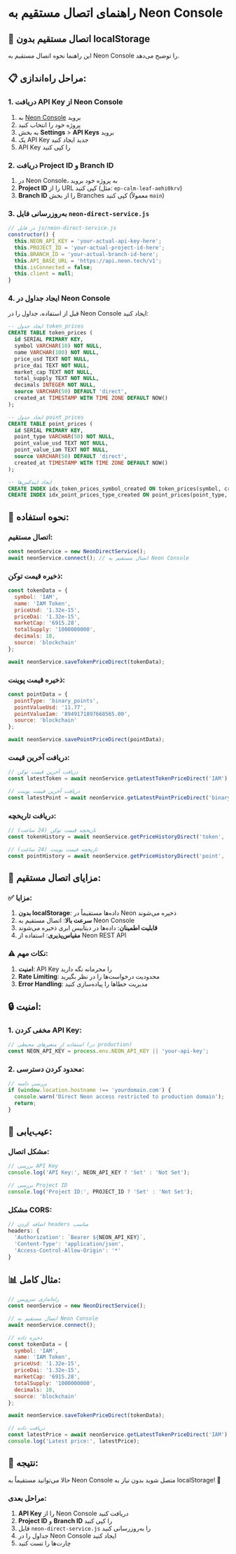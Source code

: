 # راهنمای اتصال مستقیم به Neon Console

## 🚀 **اتصال مستقیم بدون localStorage**

این راهنما نحوه اتصال مستقیم به Neon Console را توضیح می‌دهد.

## 📋 **مراحل راه‌اندازی:**

### **1. دریافت API Key از Neon Console**

1. به [Neon Console](https://console.neon.tech/) بروید
2. پروژه خود را انتخاب کنید
3. به بخش **Settings** > **API Keys** بروید
4. یک API Key جدید ایجاد کنید
5. API Key را کپی کنید

### **2. دریافت Project ID و Branch ID**

1. در Neon Console، به پروژه خود بروید
2. **Project ID** را از URL کپی کنید (مثل: `ep-calm-leaf-aehi0krv`)
3. **Branch ID** را از بخش Branches کپی کنید (معمولاً `main`)

### **3. به‌روزرسانی فایل `neon-direct-service.js`**

```javascript
// در فایل js/neon-direct-service.js
constructor() {
  this.NEON_API_KEY = 'your-actual-api-key-here';
  this.PROJECT_ID = 'your-actual-project-id-here';
  this.BRANCH_ID = 'your-actual-branch-id-here';
  this.API_BASE_URL = 'https://api.neon.tech/v1';
  this.isConnected = false;
  this.client = null;
}
```

### **4. ایجاد جداول در Neon Console**

قبل از استفاده، جداول را در Neon Console ایجاد کنید:

```sql
-- ایجاد جدول token_prices
CREATE TABLE token_prices (
  id SERIAL PRIMARY KEY,
  symbol VARCHAR(10) NOT NULL,
  name VARCHAR(100) NOT NULL,
  price_usd TEXT NOT NULL,
  price_dai TEXT NOT NULL,
  market_cap TEXT NOT NULL,
  total_supply TEXT NOT NULL,
  decimals INTEGER NOT NULL,
  source VARCHAR(50) DEFAULT 'direct',
  created_at TIMESTAMP WITH TIME ZONE DEFAULT NOW()
);

-- ایجاد جدول point_prices
CREATE TABLE point_prices (
  id SERIAL PRIMARY KEY,
  point_type VARCHAR(50) NOT NULL,
  point_value_usd TEXT NOT NULL,
  point_value_iam TEXT NOT NULL,
  source VARCHAR(50) DEFAULT 'direct',
  created_at TIMESTAMP WITH TIME ZONE DEFAULT NOW()
);

-- ایجاد ایندکس‌ها
CREATE INDEX idx_token_prices_symbol_created ON token_prices(symbol, created_at DESC);
CREATE INDEX idx_point_prices_type_created ON point_prices(point_type, created_at DESC);
```

## 🔧 **نحوه استفاده:**

### **اتصال مستقیم:**
```javascript
const neonService = new NeonDirectService();
await neonService.connect(); // اتصال مستقیم به Neon Console
```

### **ذخیره قیمت توکن:**
```javascript
const tokenData = {
  symbol: 'IAM',
  name: 'IAM Token',
  priceUsd: '1.32e-15',
  priceDai: '1.32e-15',
  marketCap: '6915.28',
  totalSupply: '1000000000',
  decimals: 18,
  source: 'blockchain'
};

await neonService.saveTokenPriceDirect(tokenData);
```

### **ذخیره قیمت پوینت:**
```javascript
const pointData = {
  pointType: 'binary_points',
  pointValueUsd: '11.77',
  pointValueIam: '8949171897668565.00',
  source: 'blockchain'
};

await neonService.savePointPriceDirect(pointData);
```

### **دریافت آخرین قیمت:**
```javascript
// دریافت آخرین قیمت توکن
const latestToken = await neonService.getLatestTokenPriceDirect('IAM');

// دریافت آخرین قیمت پوینت
const latestPoint = await neonService.getLatestPointPriceDirect('binary_points');
```

### **دریافت تاریخچه:**
```javascript
// تاریخچه قیمت توکن (24 ساعت)
const tokenHistory = await neonService.getPriceHistoryDirect('token', 'IAM', 24);

// تاریخچه قیمت پوینت (24 ساعت)
const pointHistory = await neonService.getPriceHistoryDirect('point', 'binary_points', 24);
```

## 🎯 **مزایای اتصال مستقیم:**

### ✅ **مزایا:**
1. **بدون localStorage**: داده‌ها مستقیماً در Neon ذخیره می‌شوند
2. **سرعت بالا**: اتصال مستقیم به Neon Console
3. **قابلیت اطمینان**: داده‌ها در دیتابیس ابری ذخیره می‌شوند
4. **مقیاس‌پذیری**: استفاده از Neon REST API

### ⚠️ **نکات مهم:**
1. **امنیت**: API Key را محرمانه نگه دارید
2. **Rate Limiting**: محدودیت درخواست‌ها را در نظر بگیرید
3. **Error Handling**: مدیریت خطاها را پیاده‌سازی کنید

## 🔒 **امنیت:**

### **1. مخفی کردن API Key:**
```javascript
// استفاده از متغیرهای محیطی (در production)
const NEON_API_KEY = process.env.NEON_API_KEY || 'your-api-key';
```

### **2. محدود کردن دسترسی:**
```javascript
// بررسی دامنه
if (window.location.hostname !== 'yourdomain.com') {
  console.warn('Direct Neon access restricted to production domain');
  return;
}
```

## 🚨 **عیب‌یابی:**

### **مشکل اتصال:**
```javascript
// بررسی API Key
console.log('API Key:', NEON_API_KEY ? 'Set' : 'Not Set');

// بررسی Project ID
console.log('Project ID:', PROJECT_ID ? 'Set' : 'Not Set');
```

### **مشکل CORS:**
```javascript
// اضافه کردن headers مناسب
headers: {
  'Authorization': `Bearer ${NEON_API_KEY}`,
  'Content-Type': 'application/json',
  'Access-Control-Allow-Origin': '*'
}
```

## 📊 **مثال کامل:**

```javascript
// راه‌اندازی سرویس
const neonService = new NeonDirectService();

// اتصال مستقیم به Neon Console
await neonService.connect();

// ذخیره داده
const tokenData = {
  symbol: 'IAM',
  name: 'IAM Token',
  priceUsd: '1.32e-15',
  priceDai: '1.32e-15',
  marketCap: '6915.28',
  totalSupply: '1000000000',
  decimals: 18,
  source: 'blockchain'
};

await neonService.saveTokenPriceDirect(tokenData);

// دریافت داده
const latestPrice = await neonService.getLatestTokenPriceDirect('IAM');
console.log('Latest price:', latestPrice);
```

## 🎉 **نتیجه:**

حالا می‌توانید مستقیماً به Neon Console متصل شوید بدون نیاز به localStorage! 🚀

### **مراحل بعدی:**
1. **API Key** را از Neon Console دریافت کنید
2. **Project ID** و **Branch ID** را کپی کنید
3. فایل `neon-direct-service.js` را به‌روزرسانی کنید
4. جداول را در Neon Console ایجاد کنید
5. چارت‌ها را تست کنید
